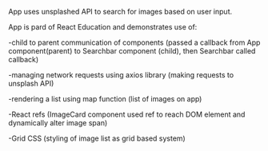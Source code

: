 App uses unsplashed API to search for images based on user input. 

App is pard of React Education and demonstrates use of:

-child to parent communication of components (passed a callback from App component(parent) to Searchbar component (child), then Searchbar  called callback)

-managing network requests using axios library (making requests to unsplash API)  

-rendering a list using map function (list of images on app)

-React refs (ImageCard component used ref to reach DOM element and dynamically alter image span) 

-Grid CSS (styling of image list as grid based system)
